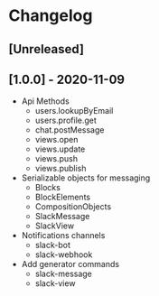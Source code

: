 # Changelog

## [Unreleased]

## [1.0.0] - 2020-11-09

* Api Methods
  - users.lookupByEmail
  - users.profile.get
  - chat.postMessage
  - views.open
  - views.update
  - views.push
  - views.publish
* Serializable objects for messaging
  - Blocks
  - BlockElements
  - CompositionObjects 
  - SlackMessage
  - SlackView
* Notifications channels
  - slack-bot
  - slack-webhook
* Add generator commands
  - slack-message
  - slack-view

